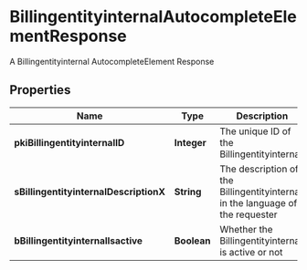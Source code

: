 

# BillingentityinternalAutocompleteElementResponse

A Billingentityinternal AutocompleteElement Response

## Properties

| Name | Type | Description | Notes |
|------------ | ------------- | ------------- | -------------|
|**pkiBillingentityinternalID** | **Integer** | The unique ID of the Billingentityinternal. |  |
|**sBillingentityinternalDescriptionX** | **String** | The description of the Billingentityinternal in the language of the requester |  |
|**bBillingentityinternalIsactive** | **Boolean** | Whether the Billingentityinternal is active or not |  |



